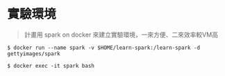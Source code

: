 # 實驗環境

> 計畫用 spark on docker 來建立實驗環境，一來方便、二來效率較VM高

```shell
$ docker run --name spark -v $HOME/learn-spark:/learn-spark -d gettyimages/spark
```

```shell
$ docker exec -it spark bash
```
